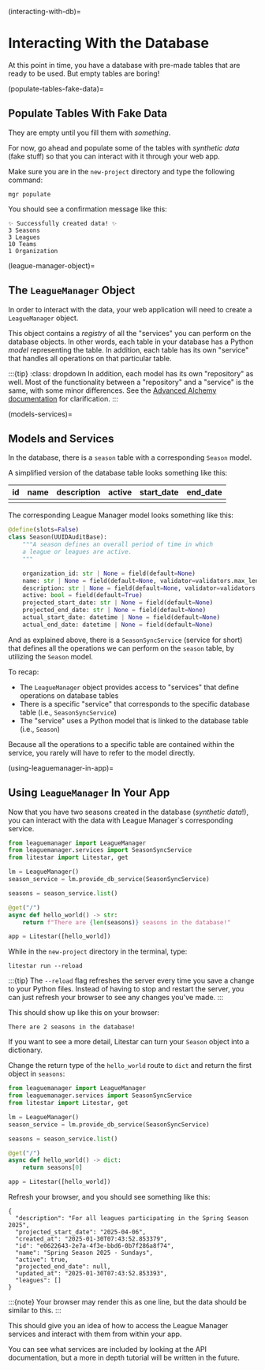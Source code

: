 (interacting-with-db)=
# Interacting With the Database

At this point in time, you have a database with pre-made tables that are ready to be used. But empty tables are boring!

(populate-tables-fake-data)=
## Populate Tables With Fake Data

They are empty until you fill them with _something_.

For now, go ahead and populate some of the tables with _synthetic data_ (fake stuff) so that you can interact with it through your web app.

Make sure you are in the `new-project` directory and type the following command:

```shell
mgr populate
```

You should see a confirmation message like this:

```text
✨ Successfully created data! ✨
3 Seasons
3 Leagues
10 Teams
1 Organization
```

(league-manager-object)=
## The `LeagueManager` Object

In order to interact with the data, your web application will need to create a `LeagueManager` object.

This object contains a _registry_ of all the "services" you can perform on the database objects. In other words, each table in your database has a Python _model_ representing the table. In addition, each table has its own "service" that handles all operations on that particular table.

:::{tip}
:class: dropdown
In addition, each model has its own "repository" as well. Most of the functionality between a "repository" and a "service" is the same, with some minor differences. See the [Advanced Alchemy documentation](https://docs.advanced-alchemy.litestar.dev/latest/usage/repositories.html) for clarification.
:::

(models-services)=
## Models and Services

In the database, there is a `season` table with a corresponding `Season` model.

A simplified version of the database table looks something like this:

|id|name|description|active|start_date|end_date|
|-|-|-|-|-|-|
||||||

The corresponding League Manager model looks something like this:

```python
@define(slots=False)
class Season(UUIDAuditBase):
    """A season defines an overall period of time in which
    a league or leagues are active.
    """

    organization_id: str | None = field(default=None)
    name: str | None = field(default=None, validator=validators.max_len(80))
    description: str | None = field(default=None, validator=validators.optional(validators.max_len(120)))
    active: bool = field(default=True)
    projected_start_date: str | None = field(default=None)
    projected_end_date: str | None = field(default=None)
    actual_start_date: datetime | None = field(default=None)
    actual_end_date: datetime | None = field(default=None)
```

And as explained above, there is a `SeasonSyncService` (service for short) that defines all the operations we can perform on the `season` table, by utilizing the `Season` model.

To recap:
-   The `LeagueManager` object provides access to "services" that define operations on database tables
-   There is a specific "service" that corresponds to the specific database table (i.e., `SeasonSyncService`)
-   The "service" uses a Python model that is linked to the database table (i.e., `Season`)

Because all the operations to a specific table are contained within the service, you rarely will have to refer to the model directly.

(using-leaguemanager-in-app)=
## Using `LeagueManager` In Your App

Now that you have two seasons created in the database (_synthetic data_!), you can interact with the data with League Manager`s corresponding service.


```python
from leaguemanager import LeagueManager
from leaguemanager.services import SeasonSyncService
from litestar import Litestar, get

lm = LeagueManager()
season_service = lm.provide_db_service(SeasonSyncService)

seasons = season_service.list()

@get("/")
async def hello_world() -> str:
    return f"There are {len(seasons)} seasons in the database!"

app = Litestar([hello_world])
```

While in the `new-project` directory in the terminal, type:

```shell
litestar run --reload
```
:::{tip}
The `--reload` flag refreshes the server every time you save a change to your Python files. Instead of having to stop and restart the server, you can just refresh your browser to see any changes you've made.
:::

This should show up like this on your browser:

```text
There are 2 seasons in the database!
```

If you want to see a more detail, Litestar can turn your `Season` object into a dictionary.

Change the return type of the `hello_world` route to `dict` and return the first object in `seasons`:

```python
from leaguemanager import LeagueManager
from leaguemanager.services import SeasonSyncService
from litestar import Litestar, get

lm = LeagueManager()
season_service = lm.provide_db_service(SeasonSyncService)

seasons = season_service.list()

@get("/")
async def hello_world() -> dict:
    return seasons[0]

app = Litestar([hello_world])
```
Refresh your browser, and you should see something like this:

```text
{
  "description": "For all leagues participating in the Spring Season 2025",
  "projected_start_date": "2025-04-06",
  "created_at": "2025-01-30T07:43:52.853379",
  "id": "e0622643-2e7a-4f3e-bbd6-0b7f286a8f74",
  "name": "Spring Season 2025 - Sundays",
  "active": true,
  "projected_end_date": null,
  "updated_at": "2025-01-30T07:43:52.853393",
  "leagues": []
}
```

:::{note}
Your browser may render this as one line, but the data should be similar to this.
:::

This should give you an idea of how to access the League Manager services and interact with them from within your app.

You can see what services are included by looking at the API documentation, but a more in depth tutorial will be written in the future.
